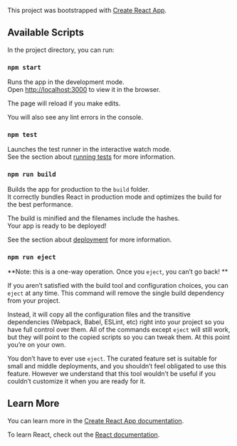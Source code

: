 ﻿This project was bootstrapped with [Create React App](https://github.com/facebook/create-react-app).


## Available Scripts

In the project directory, you can run:


### `npm start`

Runs the app in the development mode.
<br>
Open [http://localhost:3000](http://localhost:3000) to view it in the browser.

The page will reload if you make edits.<br>

You will also see any lint errors in the console.


### `npm test`

Launches the test runner in the interactive watch mode.
<br>
See the section about [running tests](https://facebook.github.io/create-react-app/docs/running-tests) for more information.


### `npm run build`

Builds the app for production to the `build` folder.
<br>
It correctly bundles React in production mode and optimizes the build for the best performance.


The build is minified and the filenames include the hashes.<br>
Your app is ready to be deployed!


See the section about [deployment](https://facebook.github.io/create-react-app/docs/deployment) for more information.


### `npm run eject`


**Note: this is a one-way operation. Once you `eject`, you can’t go back!
**

If you aren’t satisfied with the build tool and configuration choices, you can `eject` at any time.
This command will remove the single build dependency from your project.


Instead, it will copy all the configuration files and the transitive dependencies (Webpack, Babel, ESLint, etc) right into your project so you have full control over them.
 All of the commands except `eject` will still work, but they will point to the copied scripts so you can tweak them.
 At this point you’re on your own.

You don’t have to ever use `eject`.
 The curated feature set is suitable for small and middle deployments, and you shouldn’t feel obligated to use this feature.
 However we understand that this tool wouldn’t be useful if you couldn’t customize it when you are ready for it.


## Learn More

You can learn more in the [Create React App documentation](https://facebook.github.io/create-react-app/docs/getting-started).


To learn React, check out the [React documentation](https://reactjs.org/).
